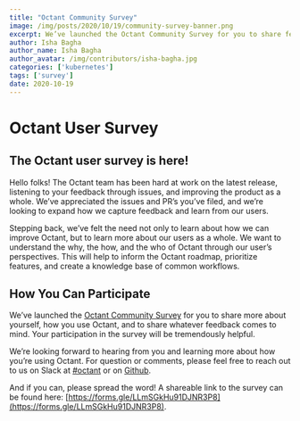```yaml
---
title: "Octant Community Survey"
image: /img/posts/2020/10/19/community-survey-banner.png
excerpt: We’ve launched the Octant Community Survey for you to share feedback about how you’re using Octant.
author: Isha Bagha
author_name: Isha Bagha
author_avatar: /img/contributors/isha-bagha.jpg
categories: ['kubernetes']
tags: ['survey']
date: 2020-10-19
---
```

# Octant User Survey
## The Octant user survey is here! 
Hello folks! The Octant team has been hard at work on the latest release, listening to your feedback through issues, and improving the product as a whole. We’ve appreciated the issues and PR’s you’ve filed, and we’re looking to expand how we capture feedback and learn from our users. 

Stepping back, we’ve felt the need not only to learn about how we can improve Octant, but to learn more about our users as a whole. We want to understand the why, the how, and the who of Octant through our user’s perspectives. This will help to inform the Octant roadmap, prioritize features, and create a knowledge base of common workflows.

## How You Can Participate
We’ve launched the [Octant Community Survey](https://forms.gle/LLmSGkHu91DJNR3P8) for you to share more about yourself, how you use Octant, and to share whatever feedback comes to mind. Your participation in the survey will be tremendously helpful.

We’re looking forward to hearing from you and learning more about how you’re using Octant. For question or comments, please feel free to reach out to us on Slack at [#octant](https://kubernetes.slack.com/archives/CM37M9FCG) or on [Github](https://github.com/vmware-tanzu/octant).

And if you can, please spread the word! A shareable link to the survey can be found here: [https://forms.gle/LLmSGkHu91DJNR3P8](https://forms.gle/LLmSGkHu91DJNR3P8).
